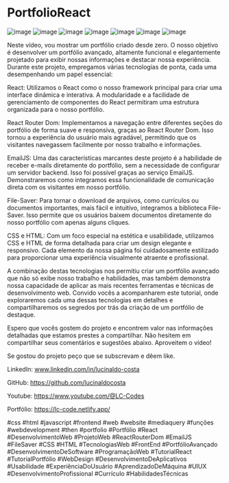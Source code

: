# PortfolioReact
![image](https://github.com/lucinaldocosta/PortfolioReact/assets/104680398/3886e1ff-2c6c-43b0-8bfd-db7413c8565c)
![image](https://github.com/lucinaldocosta/PortfolioReact/assets/104680398/a06d887d-35c0-46dc-9a3a-7f8591a10a2e)
![image](https://github.com/lucinaldocosta/PortfolioReact/assets/104680398/f312bff4-b9be-4afe-9b85-8a512b3dbaa5)
![image](https://github.com/lucinaldocosta/PortfolioReact/assets/104680398/fcf68e46-34db-47aa-91f9-97133e5daef5)
![image](https://github.com/lucinaldocosta/PortfolioReact/assets/104680398/94a0c1c8-cc66-4564-978d-a98f754934dd)
![image](https://github.com/lucinaldocosta/PortfolioReact/assets/104680398/9cceaffa-156e-4b2d-8c2b-a2b449890a48)
![image](https://github.com/lucinaldocosta/PortfolioReact/assets/104680398/fbc9e61e-514a-4d65-a81b-7fab52e61372)

Neste vídeo, vou mostrar um portfólio criado desde zero. O nosso objetivo é desenvolver um portfólio avançado, altamente funcional e elegantemente projetado para exibir nossas informações e destacar nossa experiência. Durante este projeto, empregamos várias tecnologias de ponta, cada uma desempenhando um papel essencial:

React: Utilizamos o React como o nosso framework principal para criar uma interface dinâmica e interativa. A modularidade e a facilidade de gerenciamento de componentes do React permitiram uma estrutura organizada para o nosso portfólio.

React Router Dom: Implementamos a navegação entre diferentes seções do portfólio de forma suave e responsiva, graças ao React Router Dom. Isso tornou a experiência do usuário mais agradável, permitindo que os visitantes navegassem facilmente por nosso trabalho e informações.

EmailJS: Uma das características marcantes deste projeto é a habilidade de receber e-mails diretamente do portfólio, sem a necessidade de configurar um servidor backend. Isso foi possível graças ao serviço EmailJS. Demonstraremos como integramos essa funcionalidade de comunicação direta com os visitantes em nosso portfólio.

File-Saver: Para tornar o download de arquivos, como currículos ou documentos importantes, mais fácil e intuitivo, integramos a biblioteca File-Saver. Isso permite que os usuários baixem documentos diretamente do nosso portfólio com apenas alguns cliques.

CSS e HTML: Com um foco especial na estética e usabilidade, utilizamos CSS e HTML de forma detalhada para criar um design elegante e responsivo. Cada elemento da nossa página foi cuidadosamente estilizado para proporcionar uma experiência visualmente atraente e profissional.

A combinação destas tecnologias nos permitiu criar um portfólio avançado que não só exibe nosso trabalho e habilidades, mas também demonstra nossa capacidade de aplicar as mais recentes ferramentas e técnicas de desenvolvimento web. Convido vocês a acompanharem este tutorial, onde exploraremos cada uma dessas tecnologias em detalhes e compartilharemos os segredos por trás da criação de um portfólio de destaque.

Espero que vocês gostem do projeto e encontrem valor nas informações detalhadas que estamos prestes a compartilhar. Não hesitem em compartilhar seus comentários e sugestões abaixo. Aproveitem o vídeo!

Se gostou do projeto peço que se subscrevam e dêem like.

LinkedIn: www.linkedin.com/in/lucinaldo-costa

GitHub: https://github.com/lucinaldocosta

Youtube: https://www.youtube.com/@LC-Codes

Portfólio: https://lc-code.netlify.app/

#css #html #javascript #frontend #web #website #mediaquery #funções #webdevelopment #then  #portfolio #Portfólio #React #DesenvolvimentoWeb #ProjetoWeb #ReactRouterDom #EmailJS #FileSaver #CSS #HTML #TecnologiasWeb #FrontEnd #PortfólioAvançado #DesenvolvimentoDeSoftware #ProgramaçãoWeb #TutorialReact #TutorialPortfólio #WebDesign #DesenvolvimentoDeAplicativos #Usabilidade #ExperiênciaDoUsuário #AprendizadoDeMáquina #UIUX #DesenvolvimentoProfissional #Currículo #HabilidadesTécnicas
